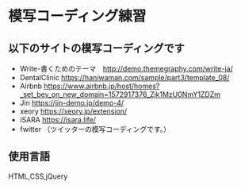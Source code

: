 # 模写コーディング練習
## 以下のサイトの模写コーディングです
 * Write-書くためのテーマ　http://demo.themegraphy.com/write-ja/
 * DentalClinic https://haniwaman.com/sample/part3/template_08/
 * Airbnb https://www.airbnb.jp/host/homes?_set_bev_on_new_domain=1572917376_Zjk1MzU0NmY1ZDZm
* Jin https://jin-demo.jp/demo-4/
* xeory https://xeory.jp/extension/
* iSARA https://isara.life/
* fwitter （ツイッターの模写コーディングです。）

## 使用言語
 HTML,CSS,jQuery
